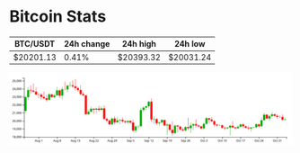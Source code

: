 # Bitcoin Stats

BTC/USDT|24h change|24h high|24h low|
|---|---|---|---|
|$20201.13|0.41%|$20393.32|$20031.24|

<img src="./chart.svg">
